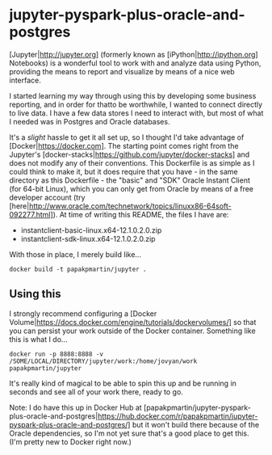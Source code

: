 # jupyter-pyspark-plus-oracle-and-postgres

[Jupyter|http://jupyter.org] (formerly known as [iPython|http://ipython.org] Notebooks) is a wonderful tool to work with and analyze data using Python, providing the means to report and visualize by means of a nice web interface.

I started learning my way through using this by developing some business reporting, and in order for thatto be worthwhile, I wanted to connect directly to live data. I have a few data stores I need to interact with, but most of what I needed was in Postgres and Oracle databases.

It's a _slight_ hassle to get it all set up, so I thought I'd take advantage of [Docker|https://docker.com]. The starting point comes right from the Jupyter's [docker-stacks|https://github.com/jupyter/docker-stacks] and does not modify any of their conventions. This Dockerfile is as simple as I could think to make it, but it does require that you have - in the same directory as this Dockerfile - the "basic" and "SDK" Oracle Instant Client (for 64-bit Linux), which you can only get from Oracle by means of a free developer account (try [here|http://www.oracle.com/technetwork/topics/linuxx86-64soft-092277.html]). At time of writing this README, the files I have are:

* instantclient-basic-linux.x64-12.1.0.2.0.zip
* instantclient-sdk-linux.x64-12.1.0.2.0.zip

With those in place, I merely build like...

```docker
docker build -t papakpmartin/jupyter .
```

## Using this

I strongly recommend configuring a [Docker Volume|https://docs.docker.com/engine/tutorials/dockervolumes/] so that you can persist your work outside of the Docker container. Something like this is what I do...

```docker
docker run -p 8888:8888 -v /SOME/LOCAL/DIRECTORY/jupyter/work:/home/jovyan/work papakpmartin/jupyter
```

It's really kind of magical to be able to spin this up and be running in seconds and see all of your work there, ready to go.

Note: I do have this up in Docker Hub at [papakpmartin/jupyter-pyspark-plus-oracle-and-postgres|https://hub.docker.com/r/papakpmartin/jupyter-pyspark-plus-oracle-and-postgres/] but it won't build there because of the Oracle dependencies, so I'm not yet sure that's a good place to get this. (I'm pretty new to Docker right now.)
